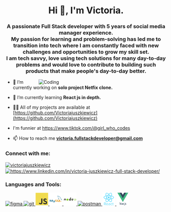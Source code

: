 <h1 align="center">Hi 👋, I'm Victoria.</h1>
<h3 align="center">A passionate Full Stack developer with 5 years of social media manager experience.</br> My passion for learning and problem-solving has led me to transition into tech where I am constantly faced with new challenges and opportunities to grow my skill set.</br> I am tech savvy, love using tech solutions for many day-to-day problems and would love to contribute to building such products that make people's day-to-day better.</h3>
<img align="right" alt="Coding" width="400" src="https://i.pinimg.com/564x/5e/0a/44/5e0a443a972750adbf6882f159335a8d.jpg">

- 🔭 I’m currently working on **solo project Netfix clone.**

- 🌱 I’m currently learning **React js in depth.**

- 👨‍💻 All of my projects are available at [https://github.com/Victoriajuszkiewicz](https://github.com/Victoriajuszkiewicz)

- I'm funnier at https://www.tiktok.com/@girl_who_codes 

- 📫 How to reach me **victoria.fullstackdeveloper@gmail.com**

<h3 align="left">Connect with me:</h3>
<p align="left">
<a href="https://codepen.io/victoriajuszkiewicz" target="blank"><img align="center" src="https://raw.githubusercontent.com/rahuldkjain/github-profile-readme-generator/master/src/images/icons/Social/codepen.svg" alt="victoriajuszkiewicz" height="30" width="40" /></a>
<a href="https://linkedin.com/in/https://www.linkedin.com/in/victoria-juszkiewicz-full-stack-developer/" target="blank"><img align="center" src="https://raw.githubusercontent.com/rahuldkjain/github-profile-readme-generator/master/src/images/icons/Social/linked-in-alt.svg" alt="https://www.linkedin.com/in/victoria-juszkiewicz-full-stack-developer/" height="30" width="40" /></a>
</p>

<h3 align="left">Languages and Tools:</h3>
<p align="left"> <a href="https://www.figma.com/" target="_blank" rel="noreferrer"> <img src="https://www.vectorlogo.zone/logos/figma/figma-icon.svg" alt="figma" width="40" height="40"/> </a> <a href="https://git-scm.com/" target="_blank" rel="noreferrer"> <img src="https://www.vectorlogo.zone/logos/git-scm/git-scm-icon.svg" alt="git" width="40" height="40"/> </a> <a href="https://developer.mozilla.org/en-US/docs/Web/JavaScript" target="_blank" rel="noreferrer"> <img src="https://raw.githubusercontent.com/devicons/devicon/master/icons/javascript/javascript-original.svg" alt="javascript" width="40" height="40"/> </a> <a href="https://www.mysql.com/" target="_blank" rel="noreferrer"> <img src="https://raw.githubusercontent.com/devicons/devicon/master/icons/mysql/mysql-original-wordmark.svg" alt="mysql" width="40" height="40"/> </a> <a href="https://nodejs.org" target="_blank" rel="noreferrer"> <img src="https://raw.githubusercontent.com/devicons/devicon/master/icons/nodejs/nodejs-original-wordmark.svg" alt="nodejs" width="40" height="40"/> </a> <a href="https://postman.com" target="_blank" rel="noreferrer"> <img src="https://www.vectorlogo.zone/logos/getpostman/getpostman-icon.svg" alt="postman" width="40" height="40"/> </a> <a href="https://reactjs.org/" target="_blank" rel="noreferrer"> <img src="https://raw.githubusercontent.com/devicons/devicon/master/icons/react/react-original-wordmark.svg" alt="react" width="40" height="40"/> </a> <a href="https://vuejs.org/" target="_blank" rel="noreferrer"> <img src="https://raw.githubusercontent.com/devicons/devicon/master/icons/vuejs/vuejs-original-wordmark.svg" alt="vuejs" width="40" height="40"/> </a> </p>

